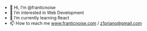 - 👋 Hi, I’m @franticnoise
- 👀 I’m interested in Web Development
- 🌱 I’m currently learning React
- 📫 How to reach me www.franticnoise.com / z1priano@gmail.com

<!---
franticnoise/franticnoise is a ✨ special ✨ repository because its `README.md` (this file) appears on your GitHub profile.
You can click the Preview link to take a look at your changes.
--->
